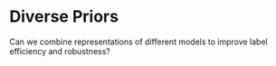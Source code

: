 # Diverse Priors
Can we combine representations of different models to improve label efficiency and robustness?